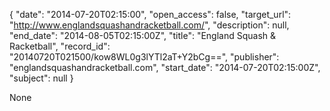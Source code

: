 {
  "date": "2014-07-20T02:15:00", 
  "open_access": false, 
  "target_url": "http://www.englandsquashandracketball.com/", 
  "description": null, 
  "end_date": "2014-08-05T02:15:00Z", 
  "title": "England Squash & Racketball", 
  "record_id": "20140720T021500/kow8WL0g3lYTl2aT+Y2bCg==", 
  "publisher": "englandsquashandracketball.com", 
  "start_date": "2014-07-20T02:15:00Z", 
  "subject": null
}

None